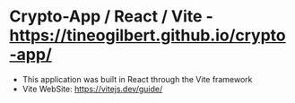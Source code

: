 # Crypto-App / React / Vite - https://tineogilbert.github.io/crypto-app/

- This application was built in React through the Vite framework
- Vite WebSite: https://vitejs.dev/guide/
